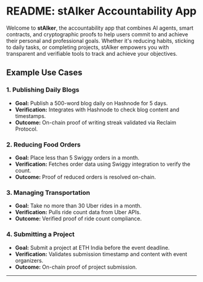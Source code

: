 # README: stAIker Accountability App

Welcome to **stAIker**, the accountability app that combines AI agents, smart contracts, and cryptographic proofs to help users commit to and achieve their personal and professional goals. Whether it's reducing habits, sticking to daily tasks, or completing projects, stAIker empowers you with transparent and verifiable tools to track and achieve your objectives.

## Example Use Cases

### **1. Publishing Daily Blogs**
- **Goal:** Publish a 500-word blog daily on Hashnode for 5 days.
- **Verification:** Integrates with Hashnode to check blog content and timestamps.
- **Outcome:** On-chain proof of writing streak validated via Reclaim Protocol.

### **2. Reducing Food Orders**
- **Goal:** Place less than 5 Swiggy orders in a month.
- **Verification:** Fetches order data using Swiggy integration to verify the count.
- **Outcome:** Proof of reduced orders is resolved on-chain.

### **3. Managing Transportation**
- **Goal:** Take no more than 30 Uber rides in a month.
- **Verification:** Pulls ride count data from Uber APIs.
- **Outcome:** Verified proof of ride count compliance.

### **4. Submitting a Project**
- **Goal:** Submit a project at ETH India before the event deadline.
- **Verification:** Validates submission timestamp and content with event organizers.
- **Outcome:** On-chain proof of project submission.

---